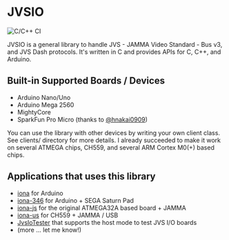 # JVSIO

![C/C++ CI](https://github.com/toyoshim/chlib/actions/workflows/c-cpp.yml/badge.svg)

JVSIO is a general library to handle JVS - JAMMA Video Standard - Bus v3, and
JVS Dash protocols. It's written in C and provides APIs for C, C++, and Arduino.

## Built-in Supported Boards / Devices
 - Arduino Nano/Uno
 - Arduino Mega 2560
 - MightyCore
 - SparkFun Pro Micro (thanks to [@hnakai0909](https://github.com/hnakai0909))

 You can use the library with other devices by writing your own client class.
 See clients/ directory for more details. I already succeeded to make it work
 on several ATMEGA chips, CH559, and several ARM Cortex M0(+) based chips.

## Applications that uses this library

 - [iona](https://github.com/toyoshim/iona) for Arduino
 - [iona-346](https://github.com/toyoshim/iona-346) for Arduino + SEGA Saturn Pad
 - [iona-js](https://github.com/toyoshim/iona-js) for the original ATMEGA32A based board + JAMMA
 - [iona-us](https://github.com/toyoshim/iona-us) for CH559 + JAMMA / USB
 - [JvsIoTester](https://github.com/toyoshim/JvsIoTester) that supports the host mode to test JVS I/O boards
 - (more ... let me know!)
